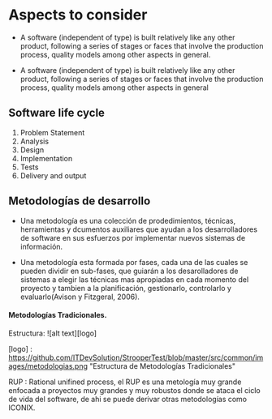 # Aspects to consider

- A software (independent of type) is built relatively like any other product, following a series of stages or faces that involve the production process, quality models among other aspects in general.

- A software (independent of type) is built relatively like any other product, following a series of stages or faces that involve the production process, quality models among other aspects in general

## Software life cycle

1. Problem Statement
2. Analysis
3. Design
4. Implementation
5. Tests
6. Delivery and output 

## Metodologías de desarrollo

* Una metodología es una colección de prodedimientos, técnicas, herramientas y dcumentos auxiliares que ayudan a los desarrolladores de software en sus esfuerzos por implementar nuevos sistemas de información.

* Una metodología esta formada por fases, cada una de las cuales se pueden dividir en sub-fases, que guiarán a los desarolladores de sistemas a elegir las técnicas mas apropiadas en cada momento del proyecto y tambien a la planificación, gestionarlo, controlarlo y evaluarlo(Avison y Fitzgeral, 2006).

#### Metodologías Tradicionales.

Estructura:
![alt text][logo]

[logo] : https://github.com/ITDevSolution/StrooperTest/blob/master/src/common/images/metodologias.png "Estructura de Metodologías Tradicionales"

RUP : Rational unifined process, el RUP  es una metología muy grande enfocada a proyectos muy grandes y muy robustos donde se ataca el ciclo de vida del software, de ahi se puede derivar otras metodologías como ICONIX.